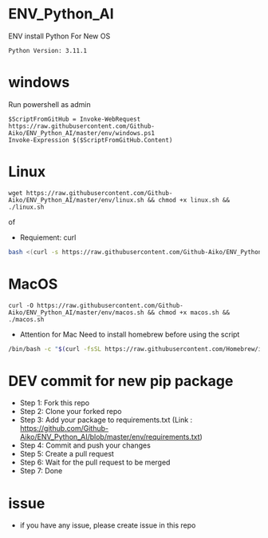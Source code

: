 # ENV_Python_AI
 ENV install Python For New OS

```
Python Version: 3.11.1
```


# windows 
Run powershell as admin
```
$ScriptFromGitHub = Invoke-WebRequest https://raw.githubusercontent.com/Github-Aiko/ENV_Python_AI/master/env/windows.ps1
Invoke-Expression $($ScriptFromGitHub.Content)
```

# Linux
```
wget https://raw.githubusercontent.com/Github-Aiko/ENV_Python_AI/master/env/linux.sh && chmod +x linux.sh && ./linux.sh
```

of 
- Requiement: curl

```bash
bash <(curl -s https://raw.githubusercontent.com/Github-Aiko/ENV_Python_AI/master/env/linux.sh)
```

# MacOS
```
curl -O https://raw.githubusercontent.com/Github-Aiko/ENV_Python_AI/master/env/macos.sh && chmod +x macos.sh && ./macos.sh
```

- Attention for Mac
Need to install homebrew before using the script
``` bash
/bin/bash -c "$(curl -fsSL https://raw.githubusercontent.com/Homebrew/install/HEAD/install.sh)"
```


# DEV commit for new pip package
- Step 1: Fork this repo
- Step 2: Clone your forked repo
- Step 3: Add your package to requirements.txt (Link : https://github.com/Github-Aiko/ENV_Python_AI/blob/master/env/requirements.txt)
- Step 4: Commit and push your changes
- Step 5: Create a pull request
- Step 6: Wait for the pull request to be merged
- Step 7: Done

# issue 
- if you have any issue, please create issue in this repo